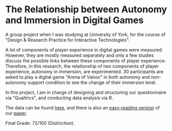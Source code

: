 # The Relationship between Autonomy and Immersion in Digital Games

A group project when I was studying at University of York, for the course of "Design & Research Practice for Interactive Technologies".

A lot of components of player experience in digital games were measured. However, they are mostly measured separately and only a few studies discuss the possible links between these components of player experience. Therefore, in this research, the relationship of two components of player experience, autonomy in immersion, are experimented. 30 participants are asked to play a digital game "Arena of Valour" in both autonomy and non-autonomy support condition to see the change of their immersion level.

In this project, I am in charge of designing and structuring our questionnaire via "Qualtrics", and conducting data analysis via R.

The data can be found [here](https://github.com/dodopianist/Data_Analysis/blob/main/Gaming%20HCI%20research/Group%202%20Data.csv), and there is also an [easy-reading version](https://dodopianist.wixsite.com/chinghankuo/ux-research-project-digital-games) of our [paper](https://raw.githack.com/dodopianist/Projects/main/Gaming%20HCI%20research/Group%202%20Study.pdf).

Final Grade: 72/100 (Distinction).
